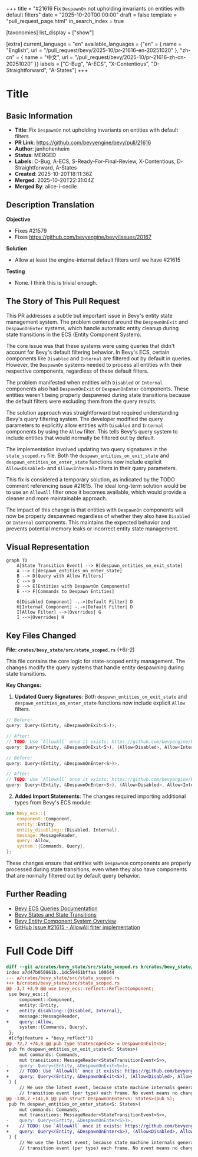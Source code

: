 +++
title = "#21616 Fix `DespawnOn` not upholding invariants on entities with default filters"
date = "2025-10-20T00:00:00"
draft = false
template = "pull_request_page.html"
in_search_index = true

[taxonomies]
list_display = ["show"]

[extra]
current_language = "en"
available_languages = {"en" = { name = "English", url = "/pull_request/bevy/2025-10/pr-21616-en-20251020" }, "zh-cn" = { name = "中文", url = "/pull_request/bevy/2025-10/pr-21616-zh-cn-20251020" }}
labels = ["C-Bug", "A-ECS", "X-Contentious", "D-Straightforward", "A-States"]
+++

# Title

## Basic Information
- **Title**: Fix `DespawnOn` not upholding invariants on entities with default filters
- **PR Link**: https://github.com/bevyengine/bevy/pull/21616
- **Author**: janhohenheim
- **Status**: MERGED
- **Labels**: C-Bug, A-ECS, S-Ready-For-Final-Review, X-Contentious, D-Straightforward, A-States
- **Created**: 2025-10-20T18:11:36Z
- **Merged**: 2025-10-20T22:31:04Z
- **Merged By**: alice-i-cecile

## Description Translation
**Objective**

- Fixes #21579
- Fixes https://github.com/bevyengine/bevy/issues/20167

**Solution**

- Allow at least the engine-internal default filters until we have #21615

**Testing**

- None. I think this is trivial enough.

## The Story of This Pull Request

This PR addresses a subtle but important issue in Bevy's entity state management system. The problem centered around the `DespawnOnExit` and `DespawnOnEnter` systems, which handle automatic entity cleanup during state transitions in the ECS (Entity Component System).

The core issue was that these systems were using queries that didn't account for Bevy's default filtering behavior. In Bevy's ECS, certain components like `Disabled` and `Internal` are filtered out by default in queries. However, the `DespawnOn` systems needed to process all entities with their respective components, regardless of these default filters.

The problem manifested when entities with `Disabled` or `Internal` components also had `DespawnOnExit` or `DespawnOnEnter` components. These entities weren't being properly despawned during state transitions because the default filters were excluding them from the query results.

The solution approach was straightforward but required understanding Bevy's query filtering system. The developer modified the query parameters to explicitly allow entities with `Disabled` and `Internal` components by using the `Allow` filter. This tells Bevy's query system to include entities that would normally be filtered out by default.

The implementation involved updating two query signatures in the `state_scoped.rs` file. Both the `despawn_entities_on_exit_state` and `despawn_entities_on_enter_state` functions now include explicit `Allow<Disabled>` and `Allow<Internal>` filters in their query parameters.

This fix is considered a temporary solution, as indicated by the TODO comment referencing issue #21615. The ideal long-term solution would be to use an `AllowAll` filter once it becomes available, which would provide a cleaner and more maintainable approach.

The impact of this change is that entities with `DespawnOn` components will now be properly despawned regardless of whether they also have `Disabled` or `Internal` components. This maintains the expected behavior and prevents potential memory leaks or incorrect entity state management.

## Visual Representation

```mermaid
graph TD
    A[State Transition Event] --> B[despawn_entities_on_exit_state]
    A --> C[despawn_entities_on_enter_state]
    B --> D[Query with Allow Filters]
    C --> D
    D --> E[Entities with DespawnOn Components]
    E --> F[Commands to Despawn Entities]
    
    G[Disabled Component] -.->|Default Filter| D
    H[Internal Component] -.->|Default Filter| D
    I[Allow Filter] -->|Overrides| G
    I -->|Overrides| H
```

## Key Files Changed

**File: `crates/bevy_state/src/state_scoped.rs`** (+6/-2)

This file contains the core logic for state-scoped entity management. The changes modify the query systems that handle entity despawning during state transitions.

**Key Changes:**

1. **Updated Query Signatures**: Both `despawn_entities_on_exit_state` and `despawn_entities_on_enter_state` functions now include explicit `Allow` filters.

```rust
// Before:
query: Query<(Entity, &DespawnOnExit<S>)>,

// After:
// TODO: Use `AllowAll` once it exists: https://github.com/bevyengine/bevy/issues/21615
query: Query<(Entity, &DespawnOnExit<S>), (Allow<Disabled>, Allow<Internal>)>,
```

```rust
// Before:
query: Query<(Entity, &DespawnOnEnter<S>)>,

// After:
// TODO: Use `AllowAll` once it exists: https://github.com/bevyengine/bevy/issues/21615
query: Query<(Entity, &DespawnOnEnter<S>), (Allow<Disabled>, Allow<Internal>)>,
```

2. **Added Import Statements**: The changes required importing additional types from Bevy's ECS module:

```rust
use bevy_ecs::{
    component::Component,
    entity::Entity,
    entity_disabling::{Disabled, Internal},
    message::MessageReader,
    query::Allow,
    system::{Commands, Query},
};
```

These changes ensure that entities with `DespawnOn` components are properly processed during state transitions, even when they also have components that are normally filtered out by default query behavior.

## Further Reading

- [Bevy ECS Queries Documentation](https://bevyengine.org/learn/quick-start/ecs/queries/)
- [Bevy States and State Transitions](https://bevyengine.org/learn/quick-start/states/)
- [Bevy Entity Component System Overview](https://bevyengine.org/learn/quick-start/ecs/)
- [GitHub Issue #21615 - AllowAll filter implementation](https://github.com/bevyengine/bevy/issues/21615)

# Full Code Diff
```diff
diff --git a/crates/bevy_state/src/state_scoped.rs b/crates/bevy_state/src/state_scoped.rs
index a7d47b050861b..1dc59461bffaa 100644
--- a/crates/bevy_state/src/state_scoped.rs
+++ b/crates/bevy_state/src/state_scoped.rs
@@ -3,7 +3,9 @@ use bevy_ecs::reflect::ReflectComponent;
 use bevy_ecs::{
     component::Component,
     entity::Entity,
+    entity_disabling::{Disabled, Internal},
     message::MessageReader,
+    query::Allow,
     system::{Commands, Query},
 };
 #[cfg(feature = "bevy_reflect")]
@@ -72,7 +74,8 @@ pub type StateScoped<S> = DespawnOnExit<S>;
 pub fn despawn_entities_on_exit_state<S: States>(
     mut commands: Commands,
     mut transitions: MessageReader<StateTransitionEvent<S>>,
-    query: Query<(Entity, &DespawnOnExit<S>)>,
+    // TODO: Use `AllowAll` once it exists: https://github.com/bevyengine/bevy/issues/21615
+    query: Query<(Entity, &DespawnOnExit<S>), (Allow<Disabled>, Allow<Internal>)>,
 ) {
     // We use the latest event, because state machine internals generate at most 1
     // transition event (per type) each frame. No event means no change happened
@@ -138,7 +141,8 @@ pub struct DespawnOnEnter<S: States>(pub S);
 pub fn despawn_entities_on_enter_state<S: States>(
     mut commands: Commands,
     mut transitions: MessageReader<StateTransitionEvent<S>>,
-    query: Query<(Entity, &DespawnOnEnter<S>)>,
+    // TODO: Use `AllowAll` once it exists: https://github.com/bevyengine/bevy/issues/21615
+    query: Query<(Entity, &DespawnOnEnter<S>), (Allow<Disabled>, Allow<Internal>)>,
 ) {
     // We use the latest event, because state machine internals generate at most 1
     // transition event (per type) each frame. No event means no change happened
```